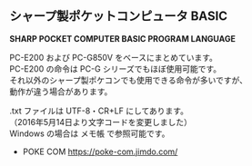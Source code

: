 ## シャープ製ポケットコンピュータ BASIC
**SHARP POCKET COMPUTER BASIC PROGRAM LANGUAGE**

PC-E200 および PC-G850V をベースにまとめています。<br />
PC-E200 の命令は PC-G シリーズでもほぼ使用可能です。<br />
それ以外のシャープ製ポケコンでも使用できる命令が多いですが、<br />
動作が違う場合があります。

.txt ファイルは UTF-8・CR+LF にしてあります。<br />
（2016年5月14日より文字コードを変更しました）<br />
Windows の場合は メモ帳 で参照可能です。

* POKE COM https://poke-com.jimdo.com/
